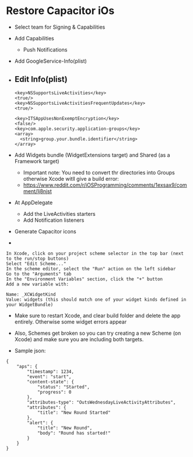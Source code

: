   # Restore Capacitor iOs

- Select team for Signing & Capabilities

- Add Capabilities
  - Push Notifications

- Add GoogleService-Info(plist)

- Edit Info(plist)
  -
    ```
    <key>NSSupportsLiveActivities</key>
    <true/>
    <key>NSSupportsLiveActivitiesFrequentUpdates</key>
    <true/>

    <key>ITSAppUsesNonExemptEncryption</key>
    <false/>
    <key>com.apple.security.application-groups</key>
    <array>
      <string>group.your.bundle.identifier</string>
    </array>
    ```
    
- Add Widgets bundle (WidgetExtensions target) and Shared (as a Framework target)
  - Important note: You need to convert thr directories into Groups otherwise Xcode witll give a build error:
  - https://www.reddit.com/r/iOSProgramming/comments/1exsax9/comment/lj8njst

- At AppDelegate
  - Add the LiveActivities starters
  - Add Notification listeners

- Generate Capacitor icons

- 
```
In Xcode, click on your project scheme selector in the top bar (next to the run/stop buttons)
Select "Edit Scheme..."
In the scheme editor, select the "Run" action on the left sidebar
Go to the "Arguments" tab
In the "Environment Variables" section, click the "+" button
Add a new variable with:

Name: _XCWidgetKind
Value: widgets (this should match one of your widget kinds defined in your WidgetBundle)
```

- Make sure to restart Xcode, and clear build folder and delete the app entirely. Otherwise some widget errors appear

- Also, Schemes get broken so you can try creating a new Scheme (on Xcode) and make sure you are including both targets.

- Sample json:

```
{
    "aps": {
        "timestamp": 1234,
        "event": "start",
        "content-state": {
            "status": "Started",
            "progress": 0
        },
        "attributes-type": "OutsWednesdayLiveActivityAttributes",
        "attributes": {
            "title": "New Round Started"
        },
        "alert": {
            "title": "New Round",
            "body": "Round has started!"
        }
    }
}
```